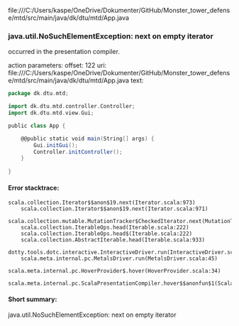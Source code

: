 file:///C:/Users/kaspe/OneDrive/Dokumenter/GitHub/Monster_tower_defense/mtd/src/main/java/dk/dtu/mtd/App.java
### java.util.NoSuchElementException: next on empty iterator

occurred in the presentation compiler.

action parameters:
offset: 122
uri: file:///C:/Users/kaspe/OneDrive/Dokumenter/GitHub/Monster_tower_defense/mtd/src/main/java/dk/dtu/mtd/App.java
text:
```scala
package dk.dtu.mtd;

import dk.dtu.mtd.controller.Controller;
import dk.dtu.mtd.view.Gui;

public class App {

    @@public static void main(String[] args) {
        Gui.initGui();
        Controller.initController();
    }
   
}

```



#### Error stacktrace:

```
scala.collection.Iterator$$anon$19.next(Iterator.scala:973)
	scala.collection.Iterator$$anon$19.next(Iterator.scala:971)
	scala.collection.mutable.MutationTracker$CheckedIterator.next(MutationTracker.scala:76)
	scala.collection.IterableOps.head(Iterable.scala:222)
	scala.collection.IterableOps.head$(Iterable.scala:222)
	scala.collection.AbstractIterable.head(Iterable.scala:933)
	dotty.tools.dotc.interactive.InteractiveDriver.run(InteractiveDriver.scala:168)
	scala.meta.internal.pc.MetalsDriver.run(MetalsDriver.scala:45)
	scala.meta.internal.pc.HoverProvider$.hover(HoverProvider.scala:34)
	scala.meta.internal.pc.ScalaPresentationCompiler.hover$$anonfun$1(ScalaPresentationCompiler.scala:342)
```
#### Short summary: 

java.util.NoSuchElementException: next on empty iterator